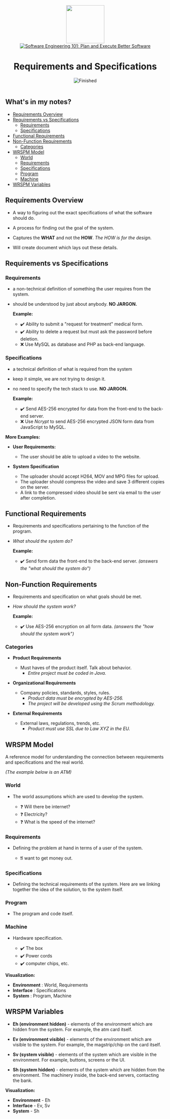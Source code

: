 
<div>
<div id="icon" align="center">
<img src="https://media3.giphy.com/media/v1.Y2lkPTc5MGI3NjExM3ZseHp6MDVnZTRheGNndnJ4eXlmYTI0ZHhidnY0b2R4MnU1enRlbSZlcD12MV9pbnRlcm5hbF9naWZfYnlfaWQmY3Q9cw/JWy2zBSXQ55W5Jh00D/giphy.gif" width="120"/>
</div>
<div id="title" align="center">
<a href="https://www.udemy.com/course/software-engineering-101/">
<img src="https://img.shields.io/badge/Software Engineering 101: Plan and Execute Better Software-white?logo=udemy&style=for-the-badge&color=D2CBCB" alt="Software Engineering 101: Plan and Execute Better Software" />
</a>
<h1>Requirements and Specifications</h1>
</div>
</div>
<div align="center">
<img src="https://img.shields.io/badge/Finished-2025--01--22-white?labelColor=2A6041&color=B6EFD4" alt="Finished" />
<br />
<br />
</div>

## What's in my notes?

- [Requirements Overview](#requirements-overview)
- [Requirements vs Specifications](#requirements-vs-specifications)
	- [Requirements](#requirements)
	- [Specifications](#specifications)
- [Functional Requirements](#functional-requirements)
- [Non-Function Requirements](#non-function-requirements)
	- [Categories](#categories)
- [WRSPM Model](#wrspm-model)
	- [World](#world)
	- [Requirements](#requirements)
	- [Specifications](#specifications)
	- [Program](#program)
	- [Machine](#machine)
- [WRSPM Variables](#wrspm-variables)

## Requirements Overview

- A way to figuring out the exact specifications of what the software should do.

- A process for finding out the goal of the system.

- Captures the **WHAT** and not the **HOW**. *The HOW is for the design.*

- Will create document which lays out these details.

## Requirements vs Specifications

### Requirements

- a non-technical definition of something the user requires from the system.
- should be understood by just about anybody. **NO JARGON.**

	**Example:**

	- ✔️ Ability to submit a "request for treatment" medical form.
	- ✔️ Ability to delete a request but must ask the password before deletion.
	- ❌ Use MySQL as database and PHP as back-end language.

### Specifications

- a technical definition of what is required from the system
- keep it simple, we are not trying to design it.
- no need to specify the tech stack to use. **NO JARGON.**

	**Example:**

	- ✔️ Send AES-256 encrypted for data from the front-end to the back-end server.
	- ❌ Use *Ncrypt* to send AES-256 encrypted JSON form data from JavaScript to MySQL.

**More Examples:**

- **User Requirements:**

	- The user should be able to upload a video to the website.

- **System Specification**

	- The uploader should accept H264, MOV and MPG files for upload.
	- The uploader should compress the video and save 3 different copies on the server.
	- A link to the compressed video should be sent via email to the user after completion.

## Functional Requirements

- Requirements and specifications pertaining to the function of the program.
- *What should the system do?*

	**Example:**

	- ✔️ Send form data the front-end to the back-end server. *(answers the "what should the system do")*

## Non-Function Requirements

- Requirements and specification on what goals should be met.
- *How should the system work?*

	**Example:**

	- ✔️ Use AES-256 encryption on all form data. *(answers the "how should the system work")*

### Categories

- **Product Requirements**

	- Must haves of the product itself. Talk about behavior.
		- *Entire project must be coded in Java.*

- **Organizational Requirements**

	- Company policies, standards, styles, rules.
		- *Product data must be encrypted by AES-256.*
		- *The project will be developed using the Scrum methodology.*

- **External Requirements**

	- External laws, regulations, trends, etc.
		- *Product must use SSL due to Law XYZ in the EU.*

## WRSPM Model

A reference model for understanding the connection between requirements and specifications and the real world.

*(The example below is an ATM)*

### World

- The world assumptions which are used to develop the system.

	- ❓ Will there be internet?
	- ❓ Electricity?
	- ❓ What is the speed of the internet?

### Requirements

- Defining the problem at hand in terms of a user of the system.

	- ❗I want to get money out.

### Specifications

- Defining the technical requirements of the system. Here are we linking together the idea of the solution, to the system itself.

### Program

- The program and code itself.

### Machine

- Hardware specification.

	- ✔️ The box
	- ✔️ Power cords
	- ✔️ computer chips, etc.

**Visualization:**

- **Environment** : World, Requirements
- **Interface** : Specifications
- **System** : Program, Machine

## WRSPM Variables

- **Eh (environment hidden)** - elements of the environment which are hidden from the system. For example, the atm card itself.

- **Ev (environment visible)** - elements of the environment which are visible to the system. For example, the magstrip/chip on the card itself.

- **Sv (system visible)** - elements of the system which are visible in the environment. For example, buttons, screens or the UI.

- **Sh (system hidden)** - elements of the system which are hidden from the environment. The machinery inside, the back-end servers, contacting the bank.

**Visualization:**

- **Environment** - Eh
- **Interface** - Ev, Sv
- **System** - Sh

